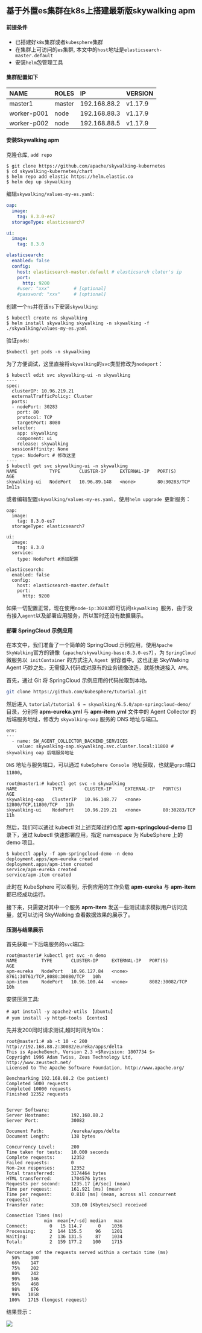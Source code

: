 ## 基于外置es集群在k8s上搭建最新版skywalking apm

#### 前提条件

- 已搭建好`k8s`集群或者`kubesphere`集群
- 在集群上可访问的`es`集群, 本文中的`host`地址是`elasticsearch-master.default`
- 安装`helm`包管理工具

#### 集群配置如下

| NAME        | ROLES  | IP           | VERSION |
| :---------- | :----- | :----------- | :------ |
| master1     | master | 192.168.88.2 | v1.17.9 |
| worker-p001 | node   | 192.168.88.3 | v1.17.9 |
| worker-p002 | node   | 192.168.88.5 | v1.17.9 |


#### 安装Skywalking apm

克隆仓库, `add repo`

```
$ git clone https://github.com/apache/skywalking-kubernetes
$ cd skywalking-kubernetes/chart
$ helm repo add elastic https://helm.elastic.co
$ helm dep up skywalking
```

编辑`skywalking/values-my-es.yaml`:

```yaml
oap:
  image:
    tag: 8.3.0-es7 
  storageType: elasticsearch7

ui:
  image:
    tag: 8.3.0

elasticsearch:
  enabled: false
  config:               
    host: elasticsearch-master.default # elasticsarch cluter's ip 
    port:
      http: 9200
    #user: "xxx"         # [optional]
    #password: "xxx"     # [optional]
```

创建一个`ns`并在该`ns`下安装`skywalking`:

```
$ kubectl create ns skywalking
$ helm install skywalking skywalking -n skywalking -f ./skywalking/values-my-es.yaml 
```

验证`pods`:

```
$kubectl get pods -n skywalking
```

为了方便调试，这里直接将`skywalking`的`svc`类型修改为`nodeport`：

```
$ kubectl edit svc skywalking-ui -n skywalking
----
spec:
  clusterIP: 10.96.219.21
  externalTrafficPolicy: Cluster
  ports:
  - nodePort: 30283
    port: 80
    protocol: TCP
    targetPort: 8080
  selector:
    app: skywalking
    component: ui
    release: skywalking
  sessionAffinity: None
  type: NodePort # 修改这里
----
$ kubectl get svc skywalking-ui -n skywalking
NAME            TYPE       CLUSTER-IP     EXTERNAL-IP   PORT(S)        AGE
skywalking-ui   NodePort   10.96.89.148   <none>        80:30283/TCP   1m11s
```

或者编辑配置`skywalking/values-my-es.yaml`，使用`helm upgrade `更新服务：

```
oap:
  image:
    tag: 8.3.0-es7
  storageType: elasticsearch7

ui:
  image:
    tag: 8.3.0
  service:
    type: NodePort #添加配置

elasticsearch:
  enabled: false
  config:    
    host: elasticsearch-master.default
    port:
      http: 9200
```

如果一切配置正常，现在使用`node-ip:30283`即可访问`skywalking `服务，由于没有接入`agent`以及部署应用服务，所以暂时还没有数据展示。

#### 部署 SpringCloud 示例应用

在本文中，我们准备了一个简单的 SpringCloud 示例应用，使用` Apache SkyWalking `官方的镜像（`apache/skywalking-base:8.3.0-es7`），为 `SpringCloud` 微服务以` initContainer` 的方式注入 `Agent `到容器中。这也正是 SkyWalking Agent 巧妙之处，无需侵入代码或对原有的业务镜像改造，就能快速接入` APM`。

首先，通过 Git 将 SpringCloud 示例应用的代码拉取到本地。

```bash
git clone https://github.com/kubesphere/tutorial.git
```

然后进入 `tutorial/tutorial 6 → skywalking/6.5.0/apm-springcloud-demo/` 目录，分别将 **apm-eureka.yml** 与 **apm-item.yml** 文件中的 Agent Collector 的后端服务地址，修改为 `skywalking-oap` 服务的 DNS 地址与端口。

```text
env:
···
  - name: SW_AGENT_COLLECTOR_BACKEND_SERVICES
    value: skywalking-oap.skywalking.svc.cluster.local:11800 # skywalking oap 后端服务地址
```

`DNS` 地址与服务端口，可以通过 `KubeSphere Console `地址获取，也就是`grpc`端口`11800`。

```
root@master1:# kubectl get svc -n skywalking
NAME             TYPE        CLUSTER-IP     EXTERNAL-IP   PORT(S)               AGE
skywalking-oap   ClusterIP   10.96.148.77   <none>        12800/TCP,11800/TCP   11h
skywalking-ui    NodePort    10.96.219.21   <none>        80:30283/TCP          11h
```

然后，我们可以通过 kubectl 对上述克隆过的仓库 **apm-springcloud-demo** 目录下，通过 kubectl 快速部署应用，指定 namespace 为 KubeSphere 上的 demo 项目。

```text
$ kubectl apply -f apm-springcloud-demo -n demo
deployment.apps/apm-eureka created
deployment.apps/apm-item created
service/apm-eureka created
service/apm-item created
```

此时在 KubeSphere 可以看到，示例应用的工作负载 **apm-eureka** 与 **apm-item** 都已经成功运行。

接下来，只需要对其中一个服务 **apm-item** 发送一些测试请求模拟用户访问流量，就可以访问 SkyWalking 查看数据效果的展示了。

#### 压测与结果展示

首先获取一下后端服务的`svc`端口:

```
root@master1# kubectl get svc -n demo 
NAME         TYPE       CLUSTER-IP     EXTERNAL-IP   PORT(S)                         AGE
apm-eureka   NodePort   10.96.127.84   <none>        8761:30761/TCP,8080:30080/TCP   10h
apm-item     NodePort   10.96.100.44   <none>        8082:30082/TCP                  10h
```

安装压测工具:

```
# apt install -y apache2-utils 【Ubuntu】
# yum install -y httpd-tools 【centos】
```

先并发200同时请求测试,超时时间为10s：

```
root@master1:# ab -t 10 -c 200 http://192.168.88.2:30082/eureka/apps/delta
This is ApacheBench, Version 2.3 <$Revision: 1807734 $>
Copyright 1996 Adam Twiss, Zeus Technology Ltd, http://www.zeustech.net/
Licensed to The Apache Software Foundation, http://www.apache.org/

Benchmarking 192.168.88.2 (be patient)
Completed 5000 requests
Completed 10000 requests
Finished 12352 requests


Server Software:        
Server Hostname:        192.168.88.2
Server Port:            30082

Document Path:          /eureka/apps/delta
Document Length:        138 bytes

Concurrency Level:      200
Time taken for tests:   10.000 seconds
Complete requests:      12352
Failed requests:        0
Non-2xx responses:      12352
Total transferred:      3174464 bytes
HTML transferred:       1704576 bytes
Requests per second:    1235.17 [#/sec] (mean)
Time per request:       161.921 [ms] (mean)
Time per request:       0.810 [ms] (mean, across all concurrent requests)
Transfer rate:          310.00 [Kbytes/sec] received

Connection Times (ms)
              min  mean[+/-sd] median   max
Connect:        0   15 114.7      0    1036
Processing:     2  144 135.5     96    1201
Waiting:        2  136 131.5     87    1034
Total:          2  159 177.2    100    1715

Percentage of the requests served within a certain time (ms)
  50%    100
  66%    147
  75%    202
  80%    242
  90%    346
  95%    468
  98%    676
  99%   1058
 100%   1715 (longest request)
```

结果显示：

![](https://raw.githubusercontent.com/zhu733756/bedpic/main/imagesimage-20210121110212915.png)



